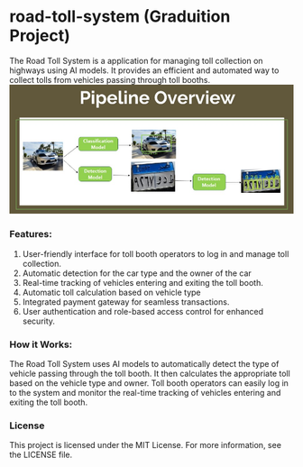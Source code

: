 # road-toll-system (Graduition Project)
The Road Toll System is a application for managing toll collection on highways using AI models. It provides an efficient and automated way to collect tolls from vehicles passing through toll booths.
![Image Description](https://github.com/mahmoudbahaa755/road-toll-system/blob/main/main%20pipeline.jpg)
### Features:
  1. User-friendly interface for toll booth operators to log in and manage toll collection.
  2. Automatic detection for the car type and the owner of the car
  3. Real-time tracking of vehicles entering and exiting the toll booth.
  4. Automatic toll calculation based on vehicle type 
  5. Integrated payment gateway for seamless transactions.
  6. User authentication and role-based access control for enhanced security.
### How it Works:
The Road Toll System uses AI models to automatically detect the type of vehicle passing through the toll booth. It then calculates the appropriate toll based on the vehicle type and owner. Toll booth operators can easily log in to the system and monitor the real-time tracking of vehicles entering and exiting the toll booth.

### License
This project is licensed under the MIT License. For more information, see the LICENSE file.
